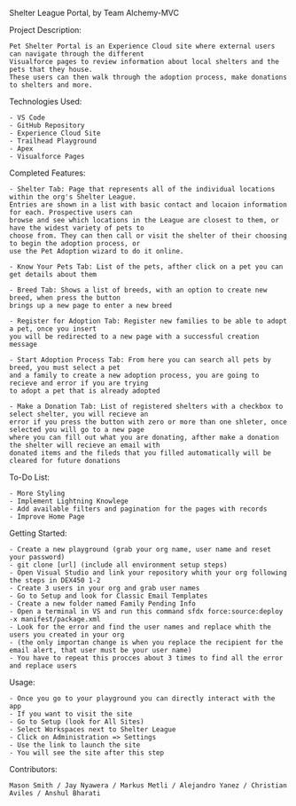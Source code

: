 Shelter League Portal, by Team Alchemy-MVC

Project Description:

    Pet Shelter Portal is an Experience Cloud site where external users can navigate through the different 
    Visualforce pages to review information about local shelters and the pets that they house. 
    These users can then walk through the adoption process, make donations to shelters and more.

Technologies Used:

    - VS Code
    - GitHub Repository
    - Experience Cloud Site
    - Trailhead Playground
    - Apex
    - Visualforce Pages

Completed Features:

    - Shelter Tab: Page that represents all of the individual locations within the org's Shelter League.
    Entries are shown in a list with basic contact and locaion information for each. Prospective users can
    browse and see which locations in the League are closest to them, or have the widest variety of pets to
    choose from. They can then call or visit the shelter of their choosing to begin the adoption process, or
    use the Pet Adoption wizard to do it online.
    
    - Know Your Pets Tab: List of the pets, afther click on a pet you can get details about them
    
    - Breed Tab: Shows a list of breeds, with an option to create new breed, when press the button 
    brings up a new page to enter a new breed
    
    - Register for Adoption Tab: Register new families to be able to adopt a pet, once you insert 
    you will be redirected to a new page with a successful creation message
    
    - Start Adoption Process Tab: From here you can search all pets by breed, you must select a pet 
    and a family to create a new adoption process, you are going to recieve and error if you are trying
    to adopt a pet that is already adopted
    
    - Make a Donation Tab: List of registered shelters with a checkbox to select shelter, you will recieve an 
    error if you press the button with zero or more than one shleter, once selected you will go to a new page 
    where you can fill out what you are donating, afther make a donation the shelter will recieve an email with 
    donated items and the fileds that you filled automatically will be cleared for future donations
    
To-Do List:

    - More Styling
    - Implement Lightning Knowlege
    - Add available filters and pagination for the pages with records
    - Improve Home Page

Getting Started:
    
    - Create a new playground (grab your org name, user name and reset your password)
    - git clone [url] (include all environment setup steps)
    - Open Visual Studio and link your repository whith your org following the steps in DEX450 1-2
    - Create 3 users in your org and grab user names
    - Go to Setup and look for Classic Email Templates
    - Create a new folder named Family Pending Info
    - Open a terminal in VS and run this command sfdx force:source:deploy -x manifest/package.xml
    - Look for the error and find the user names and replace whith the users you created in your org 
    - (the only importan change is when you replace the recipient for the email alert, that user must be your user name)
    - You have to repeat this procces about 3 times to find all the error and replace users

Usage:

    - Once you go to your playground you can directly interact with the app
    - If you want to visit the site
    - Go to Setup (look for All Sites)
    - Select Workspaces next to Shelter League
    - Click on Administration => Settings
    - Use the link to launch the site
    - You will see the site after this step
    
Contributors:

    Mason Smith / Jay Nyawera / Markus Metli / Alejandro Yanez / Christian Aviles / Anshul Bharati
    
